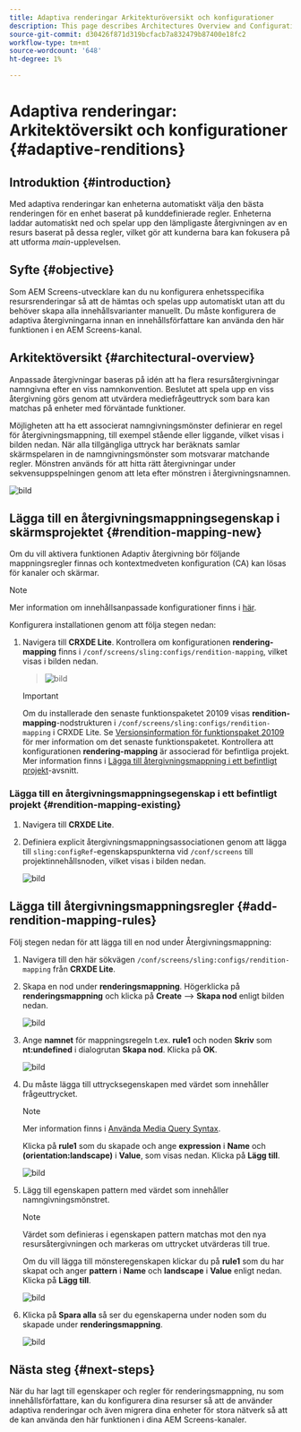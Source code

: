 ```yaml
---
title: Adaptiva renderingar Arkitekturöversikt och konfigurationer
description: This page describes Architectures Overview and Configurations in CRXDE Lite for Adaptive Renditions in AEM Screens.
source-git-commit: d30426f871d319bcfacb7a832479b87400e18fc2
workflow-type: tm+mt
source-wordcount: '648'
ht-degree: 1%

---
```



# Adaptiva renderingar: Arkitektöversikt och konfigurationer {#adaptive-renditions}

## Introduktion {#introduction}

Med adaptiva renderingar kan enheterna automatiskt välja den bästa renderingen för en enhet baserat på kunddefinierade regler. Enheterna laddar automatiskt ned och spelar upp den lämpligaste återgivningen av en resurs baserat på dessa regler, vilket gör att kunderna bara kan fokusera på att utforma *main*-upplevelsen.

## Syfte {#objective}

Som AEM Screens-utvecklare kan du nu konfigurera enhetsspecifika resursrenderingar så att de hämtas och spelas upp automatiskt utan att du behöver skapa alla innehållsvarianter manuellt. Du måste konfigurera de adaptiva återgivningarna innan en innehållsförfattare kan använda den här funktionen i en AEM Screens-kanal.

## Arkitektöversikt {#architectural-overview}

Anpassade återgivningar baseras på idén att ha flera resursåtergivningar namngivna efter en viss namnkonvention. Beslutet att spela upp en viss återgivning görs genom att utvärdera mediefrågeuttryck som bara kan matchas på enheter med förväntade funktioner.

Möjligheten att ha ett associerat namngivningsmönster definierar en regel för återgivningsmappning, till exempel stående eller liggande, vilket visas i bilden nedan. När alla tillgängliga uttryck har beräknats samlar skärmspelaren in de namngivningsmönster som motsvarar matchande regler. Mönstren används för att hitta rätt återgivningar under sekvensuppspelningen genom att leta efter mönstren i återgivningsnamnen.

![bild](/help/user-guide/assets/adaptive-renditions/adaptive-renditions.png)

## Lägga till en återgivningsmappningsegenskap i skärmsprojektet {#rendition-mapping-new}

Om du vill aktivera funktionen Adaptiv återgivning bör följande mappningsregler finnas och kontextmedveten konfiguration (CA) kan lösas för kanaler och skärmar.

>[!NOTE]
>Mer information om innehållsanpassade konfigurationer finns i [här](https://sling.apache.org/documentation/bundles/context-aware-configuration/context-aware-configuration.html).

Konfigurera installationen genom att följa stegen nedan:

1. Navigera till **CRXDE Lite**. Kontrollera om konfigurationen **rendering-mapping** finns i `/conf/screens/sling:configs/rendition-mapping`, vilket visas i bilden nedan.

   >![bild](/help/user-guide/assets/adaptive-renditions/mapping-rules1.png)

   >[!IMPORTANT]
   >Om du installerade den senaste funktionspaketet 20109 visas **rendition-mapping**-nodstrukturen i `/conf/screens/sling:configs/rendition-mapping` i CRXDE Lite. Se [Versionsinformation för funktionspaket 20109](/help/user-guide/release-notes-fp-202109.md) för mer information om det senaste funktionspaketet.
   >Kontrollera att konfigurationen **rendering-mapping** är associerad för befintliga projekt. Mer information finns i [Lägga till återgivningsmappning i ett befintligt projekt](#rendition-mapping-existing)-avsnitt.

### Lägga till en återgivningsmappningsegenskap i ett befintligt projekt {#rendition-mapping-existing}

1. Navigera till **CRXDE Lite**.

1. Definiera explicit återgivningsmappningsassociationen genom att lägga till `sling:configRef`-egenskapspunkterna vid `/conf/screens` till projektinnehållsnoden, vilket visas i bilden nedan.

   ![bild](/help/user-guide/assets/adaptive-renditions/renditon-mapping2.png)


## Lägga till återgivningsmappningsregler {#add-rendition-mapping-rules}

Följ stegen nedan för att lägga till en nod under Återgivningsmappning:

1. Navigera till den här sökvägen `/conf/screens/sling:configs/rendition-mapping` från **CRXDE Lite**.

1. Skapa en nod under **renderingsmappning**. Högerklicka på **renderingsmappning** och klicka på **Create** —> **Skapa nod** enligt bilden nedan.

   ![bild](/help/user-guide/assets/adaptive-renditions/add-node1.png)

1. Ange **namnet** för mappningsregeln t.ex. **rule1** och noden **Skriv** som **nt:undefined** i dialogrutan **Skapa nod**. Klicka på **OK**.

   ![bild](/help/user-guide/assets/adaptive-renditions/add-node2.png)


1. Du måste lägga till uttrycksegenskapen med värdet som innehåller frågeuttrycket.

   >[!NOTE]
   >Mer information finns i [Använda Media Query Syntax](https://developer.mozilla.org/en-US/docs/Web/CSS/Media_Queries/Using_media_queries).

   Klicka på **rule1** som du skapade och ange **expression** i **Name** och **(orientation:landscape)** i **Value**, som visas nedan. Klicka på **Lägg till**.

   ![bild](/help/user-guide/assets/adaptive-renditions/add-node3.png)

1. Lägg till egenskapen pattern med värdet som innehåller namngivningsmönstret.

   >[!NOTE]
   >Värdet som definieras i egenskapen pattern matchas mot den nya resursåtergivningen och markeras om uttrycket utvärderas till true.

   Om du vill lägga till mönsteregenskapen klickar du på **rule1** som du har skapat och anger **pattern** i **Name** och **landscape** i **Value** enligt nedan. Klicka på **Lägg till**.

   ![bild](/help/user-guide/assets/adaptive-renditions/add-node4.png)

1. Klicka på **Spara alla** så ser du egenskaperna under noden som du skapade under **renderingsmappning**.

   ![bild](/help/user-guide/assets/adaptive-renditions/add-node5.png)


## Nästa steg {#next-steps}

När du har lagt till egenskaper och regler för renderingsmappning, nu som innehållsförfattare, kan du konfigurera dina resurser så att de använder adaptiva renderingar och även migrera dina enheter för stora nätverk så att de kan använda den här funktionen i dina AEM Screens-kanaler.
